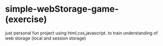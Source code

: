 # simple-webStorage-game-(exercise)

just personal fun project using html,css,javascript. to train understanding of web storage (local and session storage)
